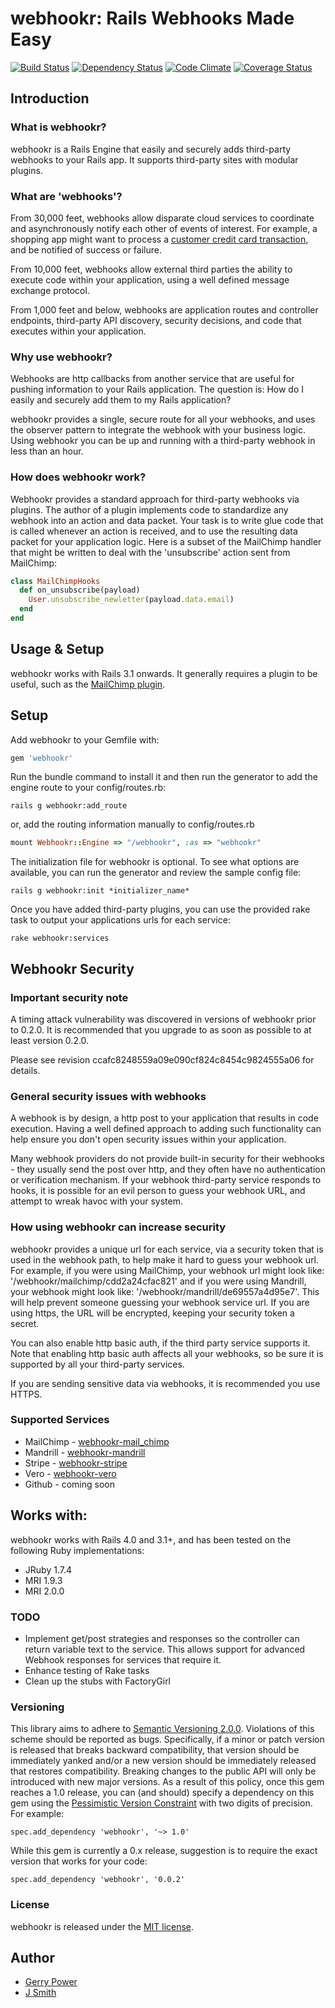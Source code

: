 # webhookr: Rails Webhooks Made Easy
[![Build Status](https://travis-ci.org/dark-panda/webhookr.png?branch=master)](https://travis-ci.org/dark-panda/webhookr)
[![Dependency Status](https://gemnasium.com/dark-panda/webhookr.png)](https://gemnasium.com/dark-panda/webhookr)
[![Code Climate](https://codeclimate.com/github/dark-panda/webhookr.png)](https://codeclimate.com/github/dark-panda/webhookr)
[![Coverage Status](https://coveralls.io/repos/dark-panda/webhookr/badge.png?branch=master)](https://coveralls.io/r/dark-panda/webhookr?branch=master)

## <a name="introduction"></a>Introduction

### What is webhookr?

webhookr is a Rails Engine that easily and securely adds third-party
webhooks to your Rails app. It supports third-party sites with modular
plugins.

### What are 'webhooks'?

From 30,000 feet, webhooks allow disparate cloud services to coordinate and
asynchronously notify each other of events of interest. For example, a shopping app might
want to process a [customer credit card transaction](https://stripe.com/docs/webhooks),
and be notified of success or failure.

From 10,000 feet, webhooks allow external third parties the ability to
execute code within your application, using a well defined message exchange
protocol.

From 1,000 feet and below, webhooks are application routes and controller
endpoints, third-party API discovery, security decisions, and code that
executes within your application.


### Why use webhookr?

Webhooks are http callbacks from another service that are useful for
pushing information to your Rails application. The question is: How do I
easily and securely add them to my Rails application?

webhookr provides a single, secure route for all your webhooks, and uses
the observer pattern to integrate the webhook with your business logic.
Using webhookr you can be up and running with a third-party webhook in less
than an hour.

### How does webhookr work?

Webhookr provides a standard approach for third-party webhooks via plugins. The
author of a plugin implements code to standardize any webhook into an action and
data packet. Your task is to write glue code that is called whenever an action is
received, and to use the resulting data packet for your application logic. Here is
a subset of the MailChimp handler that might be written to deal with the 'unsubscribe'
action sent from MailChimp:

```ruby
class MailChimpHooks
  def on_unsubscribe(payload)
    User.unsubscribe_newletter(payload.data.email)
  end
end
```

## <a name="usage"></a>Usage & Setup

webhookr works with Rails 3.1 onwards. It generally requires a plugin to be
useful, such as the [MailChimp plugin](https://github.com/dark-panda/webhookr-mailchimp).

## Setup

Add webhookr to your Gemfile with:

```ruby
gem 'webhookr'
```

Run the bundle command to install it and then run the generator to
add the engine route to your config/routes.rb:

```console
rails g webhookr:add_route
```

or, add the routing information manually to config/routes.rb

```ruby
mount Webhookr::Engine => "/webhookr", :as => "webhookr"
```

The initialization file for webhookr is optional. To see what
options are available, you can run the generator and review the
sample config file:

```console
rails g webhookr:init *initializer_name*
```

Once you have added third-party plugins, you can use the provided
rake task to output your applications urls for each service:

```console
rake webhookr:services
```

## <a name="security"></a>Webhookr Security

### Important security note

A timing attack vulnerability was discovered in versions of webhookr prior to 0.2.0.
It is recommended that you upgrade to as soon as possible to at least version 0.2.0.

Please see revision ccafc8248559a09e090cf824c8454c9824555a06 for details.

### General security issues with webhooks

A webhook is by design, a http post to your application that results in code execution.
Having a well defined approach to adding such functionality can help ensure you don't open security issues
within your application.

Many webhook providers do not provide built-in security for their
webhooks - they usually send the post over http, and they often have no authentication
or verification mechanism. If your webhook third-party service responds to hooks, it is
possible for an evil person to guess your webhook URL, and attempt to wreak havoc with your system.

### How using webhookr can increase security
webhookr provides a unique url for each service, via a security token that is used in the webhook path, to help make it hard to guess your webhook url.
For example, if you were using MailChimp, your webhook url might look like: '/webhookr/mailchimp/cdd2a24cfac821' and if you were using Mandrill, your
webhook might look like: '/webhookr/mandrill/de69557a4d95e7'. This will help prevent someone guessing your
webhook service url. If you are using https, the URL will be encrypted, keeping your security token a secret.

You can also enable http basic auth, if the third party service supports it. Note that enabling http basic auth
affects all your webhooks, so be sure it is supported by all your third-party services.

If you are sending sensitive data via webhooks, it is recommended you use HTTPS.

### <a name="supported_services"></a>Supported Services

* MailChimp - [webhookr-mail_chimp](https://github.com/dark-panda/webhookr-mailchimp)
* Mandrill - [webhookr-mandrill](https://github.com/gerrypower/webhookr-mandrill)
* Stripe - [webhookr-stripe](https://github.com/gerrypower/webhookr-stripe)
* Vero - [webhookr-vero](https://github.com/TailorBrands/webhookr-vero)
* Github - coming soon

## <a name="works_with"></a>Works with:

webhookr works with Rails 4.0 and 3.1+, and has been tested on the following Ruby
implementations:

* JRuby 1.7.4
* MRI 1.9.3
* MRI 2.0.0

### TODO
* Implement get/post strategies and responses so the controller can return variable text to the service.
This allows support for advanced Webhook responses for services that require it.
* Enhance testing of Rake tasks
* Clean up the stubs with FactoryGirl

### Versioning
This library aims to adhere to [Semantic Versioning 2.0.0](http://semver.org/). Violations of this scheme should be reported as
bugs. Specifically, if a minor or patch version is released that breaks backward compatibility, that
version should be immediately yanked and/or a new version should be immediately released that restores
compatibility. Breaking changes to the public API will only be introduced with new major versions. As a
result of this policy, once this gem reaches a 1.0 release, you can (and should) specify a dependency on
this gem using the [Pessimistic Version Constraint](http://docs.rubygems.org/read/chapter/16#page74) with
two digits of precision. For example:

    spec.add_dependency 'webhookr', '~> 1.0'

While this gem is currently a 0.x release, suggestion is to require the exact version that works for your code:

    spec.add_dependency 'webhookr', '0.0.2'

### License

webhookr is released under the [MIT license](http://www.opensource.org/licenses/MIT).

## Author

* [Gerry Power](https://github.com/gerrypower)
* [J Smith](https://github.com/dark-panda)

